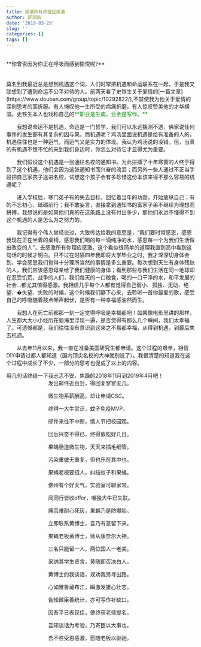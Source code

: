 ```yaml
---
title: 感激所有你理应感激
author: 舒润航
date: '2019-03-29'
slug: ''
categories: []
tags: []
---
```

</br>
**你曾否因为你正在呼吸而感到愉悦呢?**
</br></br></br>
莫名到我最近总是想到机遇这个词，人们时常把机遇和命运联系在一起，于是我又联想到了遭到命运不公平对待的人。前两天看了史铁生关于爱情的[一篇文章](https://www.douban.com/group/topic/10292822/),不禁使我为他关于爱情的深刻思考的而折服。有人惋叹他一生所受的病痛折磨，有人惊叹赞美他的才华横溢。史铁生本人也戏称自己的<font color=green>**职业是生病，业余是写作。**</font>

&emsp;&emsp;我想说命运不是机遇，命运是一门哲学，我们可以永远揣测不透，佛家说任何事件的发生都有其复杂的因与果。而机遇呢？鸡汤里面说机遇是给有准备的人的，机遇往往也是一种运气，而运气又是实力的体现。我认为鸡汤说的没错。但，当真的有机遇不慌不忙的来到我们身边时，你怎么对待它才显得尤为重要。

&emsp;&emsp;我们假设这个机遇是一张通往名校的通知书。为此拼搏了十年寒窗的人终于得到了这个机遇，他们会因为这张通知书而兴奋的流泪；而另外一些人通过不正当手段把自己家孩子送进名校，试想这个孩子会有多珍惜这份本该来得不那么容易的机遇呢？

&emsp;&emsp;进入学校后，寒门弟子有的失去目标，回忆着当年的功勋，开始放纵自己；有的不忘初心，砥砺前行；我不敢妄言，直接拿到通知书的富家子弟不继续为理想而拼搏，我想说的是如果他们真的在这条路上没有付出多少，那他们永远不懂得不到这个机遇的人是怎么为之努力的。

&emsp;&emsp;我记得有个伟人曾经说过，大致传达给我的意思是，“我们要时常感恩，感恩我现在正在坐着的桌椅，感恩我们喝的每一滴纯净的水，感恩每一个为我们生活做出改变的人”，去感激所有你理应感激。这个看似很简单的道理我直到高中看到这句话的时候才明白。只不过在时隔四年我即将大学毕业之时，我才深深切身体会到，学会感恩我们觉得十分理所当然的事情是多么重要。每次想到天生有身体残缺的人，我们应该感恩母亲给了我们健康的身体；看到那些与我们生活在同一地球却在忍受饥荒，战争的人们，我们每天的一口粮食，喝的一口干净的水，和平发展的社会...都尤其值得感激。我相信几乎每个人都有觉得自己弱小、孤独、无助、绝望、�失望、失败的时候，这个时候我们静下心来，去聆听一首你最爱的歌，感受自己的呼吸随着鼓点琴声起伏，是否有一种幸福感油然而生。

&emsp;&emsp;我想人在死亡前都那一刻一定觉得呼吸是幸福都吧！如果像电影里讲的那样，人生都大大小小经历在脑海里浮现一遍，是否觉得有那么几个瞬间，我们太幸福了。可遗憾都是，我们往往没有意识到这来之不易都幸福，从得到机遇，到最后失去机遇。

&emsp;&emsp;从去年11月以来，我一直在准备美国研究生都申请。这个过程的艰辛，相信DIY申请过都人都知道（国内顶尖名校的大神就别说了）。我很清楚的知道我在这个过程中成长了不少，一部分的思考也促成了以上的内容。

用几句话终结一下我忐忑不安，焦躁的2018年11月到2019年4月吧！
&emsp;&emsp;&emsp;&emsp;&emsp;&emsp;&emsp;&emsp;发出邮件近百封，得回复寥寥无几。

&emsp;&emsp;&emsp;&emsp;&emsp;&emsp;&emsp;&emsp;微生物系薪酬高，却让申请CSC。

&emsp;&emsp;&emsp;&emsp;&emsp;&emsp;&emsp;&emsp;终得一大牛赏识，蚊子免疫MVP。

&emsp;&emsp;&emsp;&emsp;&emsp;&emsp;&emsp;&emsp;邮件来往不中断，情人节把校园观。

&emsp;&emsp;&emsp;&emsp;&emsp;&emsp;&emsp;&emsp;回后兴奋不得已，终得放松好几日。

&emsp;&emsp;&emsp;&emsp;&emsp;&emsp;&emsp;&emsp;果蝇肠道微生物，天天来插毛细管。

&emsp;&emsp;&emsp;&emsp;&emsp;&emsp;&emsp;&emsp;污染重做无重复，但也乐在其中也。

&emsp;&emsp;&emsp;&emsp;&emsp;&emsp;&emsp;&emsp;果蝇老板要招人，纠结蚊子和果蝇。

&emsp;&emsp;&emsp;&emsp;&emsp;&emsp;&emsp;&emsp;佛州有个好天气，实验室可聊家常。

&emsp;&emsp;&emsp;&emsp;&emsp;&emsp;&emsp;&emsp;闻同行皆收offer，唯独大牛已失联。

&emsp;&emsp;&emsp;&emsp;&emsp;&emsp;&emsp;&emsp;痛苦难耐心死灰，果蝇乃是防爆胎。

&emsp;&emsp;&emsp;&emsp;&emsp;&emsp;&emsp;&emsp;立即联系黄博士，吾乃有意留下来。

&emsp;&emsp;&emsp;&emsp;&emsp;&emsp;&emsp;&emsp;果蝇老板黄博士，师从康奈尔大神。

&emsp;&emsp;&emsp;&emsp;&emsp;&emsp;&emsp;&emsp;三名只能留一人，两位国人一老美。

&emsp;&emsp;&emsp;&emsp;&emsp;&emsp;&emsp;&emsp;采纳其学生贤言，黄随即否决白人。

&emsp;&emsp;&emsp;&emsp;&emsp;&emsp;&emsp;&emsp;黄博士约我谈话，规劝我另寻出路。

&emsp;&emsp;&emsp;&emsp;&emsp;&emsp;&emsp;&emsp;心如雅鲁藏布江，瞬激发雄心壮志。

&emsp;&emsp;&emsp;&emsp;&emsp;&emsp;&emsp;&emsp;告知微臣善统计，亦可写作补缺口。

&emsp;&emsp;&emsp;&emsp;&emsp;&emsp;&emsp;&emsp;因吾平日表现佳，便终获老师提名。

&emsp;&emsp;&emsp;&emsp;&emsp;&emsp;&emsp;&emsp;吾知谈话为考验，乃寄臣以大事也。

&emsp;&emsp;&emsp;&emsp;&emsp;&emsp;&emsp;&emsp;吾不胜受恩感激，愿随老板以驱驰。


